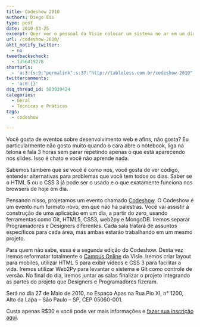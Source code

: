```yaml
---
title: Codeshow 2010
authors: Diego Eis
type: post
date: 2010-03-25
excerpt: Quer ver o pessoal da Visie colocar um sistema no ar em um dia? Venha então para o CodeShow 2010.
url: /codeshow-2010/
aktt_notify_twitter:
  - no
tweetbackscheck:
  - 1356419278
shorturls:
  - 'a:3:{s:9:"permalink";s:37:"http://tableless.com.br/codeshow-2010";s:7:"tinyurl";s:26:"http://tinyurl.com/3c8e3mf";s:4:"isgd";s:19:"http://is.gd/4sSgyn";}'
twittercomments:
  - 'a:0:{}'
dsq_thread_id: 503039424
categories:
  - Geral
  - Técnicas e Práticas
tags:
  - codeshow

---
```

Você gosta de eventos sobre desenvolvimento web e afins, não gosta? Eu particularmente não gosto muito quando o cara abre o notebook, liga na telona e fala 3 horas sem parar repetindo apenas o que está aparecendo nos slides. Isso é chato e você não aprende nada.
  
Sabemos também que se você é como nós, você gosta de ver código, entender alternativas para problemas que você tem todos os dias. Saber se o HTML 5 ou o CSS 3 já pode ser o usado e o que exatamente funciona nos browsers de hoje em dia.

Pensando nisso, projetamos um evento chamado [Codeshow][1]. O Codeshow é um evento num formato novo, em que não há palestras. Você vai assistir à construção de uma aplicação em um dia, a partir do zero, usando ferramentas como Git, HTML5, CSS3, web2py e MongoDB. Iremos separar Programadores e Designers diferentes. Cada sala tratará de assuntos específicos para cada área, mas ambas estarão trabalhando em um mesmo projeto.

Para quem não sabe, essa é a segunda edição do Codeshow. Desta vez iremos reformatar totalmente o [Campus Online][2] da Visie. Iremos criar layout para mobiles, utilizar HTML 5 para exibir vídeos e CSS 3 para facilitar a vida. Iremos utilizar Web2Py para levantar o sistema e Git como controle de versão. No final do dia, iremos juntar as salas finalizar o projeto integrando as partes do projeto que Designers e Programadores fizeram.

Será no dia 27 de Maio de 2010, no Espaço Apas na Rua Pio XI, n° 1200, Alto da Lapa &#8211; São Paulo &#8211; SP, CEP 05060-001.
  
Custa apenas R$30 e você pode ver mais informações e [fazer sua inscrição aqui][1].

 [1]: http://codeshow.visie.com.br/
 [2]: http://visie.com.br/campus/